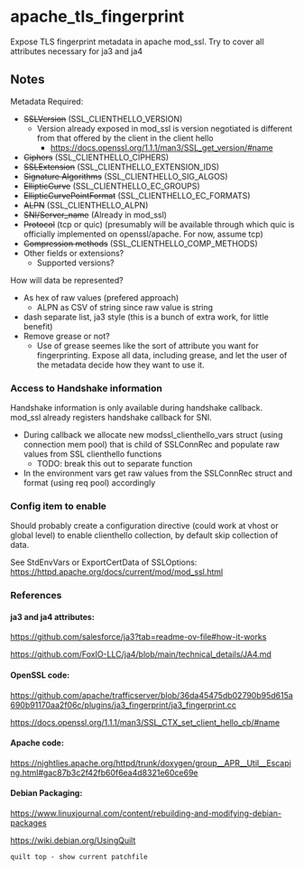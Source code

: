 # apache_tls_fingerprint
Expose TLS fingerprint metadata in apache mod_ssl. Try to cover all attributes necessary for ja3 and ja4

## Notes

Metadata Required:

  - ~~SSLVersion~~ (SSL_CLIENTHELLO_VERSION) 
    - Version already exposed in mod_ssl is version negotiated is different from that offered by the client in the client hello
      - https://docs.openssl.org/1.1.1/man3/SSL_get_version/#name
  - ~~Ciphers~~ (SSL_CLIENTHELLO_CIPHERS)
  - ~~SSLExtension~~ (SSL_CLIENTHELLO_EXTENSION_IDS)
  - ~~Signature Algorithms~~ (SSL_CLIENTHELLO_SIG_ALGOS)
  - ~~EllipticCurve~~ (SSL_CLIENTHELLO_EC_GROUPS)
  - ~~EllipticCurvePointFormat~~ (SSL_CLIENTHELLO_EC_FORMATS)
  - ~~ALPN~~ (SSL_CLIENTHELLO_ALPN)
  - ~~SNI/Server_name~~ (Already in mod_ssl)
  - ~~Protocol~~ (tcp or quic) (presumably will be available through which quic is officially implemented on openssl/apache. For now, assume tcp)
  - ~~Compression methods~~ (SSL_CLIENTHELLO_COMP_METHODS)
  - Other fields or extensions?
    - Supported versions?

How will data be represented? 
  - As hex of raw values (prefered approach)
    - ALPN as CSV of string since raw value is string
  - dash separate list, ja3 style (this is a bunch of extra work, for little benefit)
  - Remove grease or not?
    - Use of grease seemes like the sort of attribute you want for fingerprinting. Expose all data, including grease, and let the user of the metadata decide how they want to use it.

### Access to Handshake information

Handshake information is only available during handshake callback. mod_ssl already registers handshake callback for SNI.

 - During callback we allocate new modssl_clienthello_vars struct (using connection mem pool) that is child of SSLConnRec and populate raw values from SSL clienthello functions
     - TODO: break this out to separate function 
 - In the environment vars get raw values from the SSLConnRec struct and format (using req pool) accordingly

### Config item to enable

Should probably create a configuration directive (could work at vhost or global level) to enable clienthello collection, by default skip collection of data.

See StdEnvVars or ExportCertData of SSLOptions: https://httpd.apache.org/docs/current/mod/mod_ssl.html

### References

#### ja3 and ja4 attributes:

https://github.com/salesforce/ja3?tab=readme-ov-file#how-it-works

https://github.com/FoxIO-LLC/ja4/blob/main/technical_details/JA4.md

#### OpenSSL code:

https://github.com/apache/trafficserver/blob/36da45475db02790b95d615a690b91170aa2f06c/plugins/ja3_fingerprint/ja3_fingerprint.cc

https://docs.openssl.org/1.1.1/man3/SSL_CTX_set_client_hello_cb/#name

#### Apache code:

https://nightlies.apache.org/httpd/trunk/doxygen/group__APR__Util__Escaping.html#gac87b3c2f42fb60f6ea4d8321e60ce69e

#### Debian Packaging:

https://www.linuxjournal.com/content/rebuilding-and-modifying-debian-packages

https://wiki.debian.org/UsingQuilt
```
quilt top - show current patchfile
```
